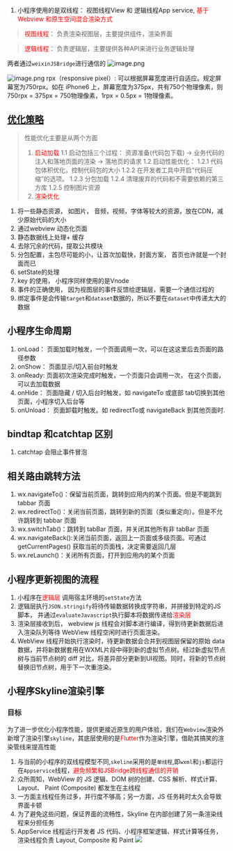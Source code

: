 1. 小程序使用的是双线程： 视图线程View 和 逻辑线程App service, <font color=red>基于Webview 和原生空间混合渲染方式</font>
> <font color=red>视图线程</font>： 负责渲染视图层，主要提供组件，渲染界面

> <font color=red>逻辑线程</font>： 负责逻辑层，主要提供各种API来进行业务逻辑处理

两者通过`weixinJSBridge`进行通信的
![image.png](https://imgcache.qq.com/operation/dianshi/other/0b8c427c5ad45e5105b390c6957c3_w662_h1014.e5da22e1853f0db7f65f52816a4224019b340573.png)


![image.png](https://imgcache.qq.com/operation/dianshi/other/1645168911-8551-620f490fd0c8b-846493.4e169eb1fdb4f08d7b23614b12a2c739c789cd8d.png)
rpx（responsive pixel）: 可以根据屏幕宽度进行自适应。规定屏幕宽为750rpx。如在 iPhone6 上，屏幕宽度为375px，共有750个物理像素，则750rpx = 375px = 750物理像素，1rpx = 0.5px = 1物理像素。

## [优化策略](https://juejin.cn/post/6844903877041471502)
> 性能优化主要是从两个方面
> 1. <font color=red>启动加载</font>
> 1.1 启动包括三个过程： 资源准备(代码包下载) -> 业务代码的注入和落地页面的渲染 -> 落地页的请求
> 1.2 启动性能优化：
> 1.2.1 代码包体积优化，控制代码包的大小
> 1.2.2 在开发者工具中开启“代码压缩”的选项。
> 1.2.3 分包加载
> 1.2.4 清理废弃的代码和不需要依赖的第三方库
> 1.2.5 控制图片资源
> 2. <font color=red>渲染优化</font>
1. 将一些静态资源， 如图片， 音频，视频，字体等较大的资源，放在CDN，减少原始代码的大小
2. 通过webview 动态化页面
3. 静态数据线上处理+ 缓存
4. 去除冗余的代码，提取公共模块
5. 分包配置，主包尽可能的小，让首次加载快，封面方案， 首页也许就是一个封面而已
6. setState的处理
7. key 的使用， 小程序同样使用的是Vnode 
8. 事件的正确使用， 因为视图层的事件反馈给逻辑层，需要一个通信过程的
9. 绑定事件是会传输`target`和`dataset`数据的，所以不要在`dataset`中传递太大的数据

## 小程序生命周期
1. onLoad： 页面加载时触发，一个页面调用一次，可以在这这里后去页面的路径参数
2. onShow： 页面显示/切入前台时触发
3. onReady: 页面初次渲染完成时触发，一个页面只会调用一次， 在这个页面，可以去加载数据
4. onHide： 页面隐藏 / 切入后台时触发，如 navigateTo 或底部 tab切换到其他页面，小程序切入后台等
5. onUnload： 页面卸载时触发。如 redirectTo或 navigateBack 到其他页面时.
## bindtap 和catchtap 区别
1. catchtap 会阻止事件冒泡

## 相关路由跳转方法
1. wx.navigateTo()：保留当前页面，跳转到应用内的某个页面。但是不能跳到 tabbar 页面
2. wx.redirectTo()：关闭当前页面，跳转到新的页面（类似重定向）。但是不允许跳转到 tabbar 页面
3. wx.switchTab()：跳转到 tabBar 页面，并关闭其他所有非 tabBar 页面
4. wx.navigateBack():关闭当前页面，返回上一页面或多级页面。可通过 getCurrentPages() 获取当前的页面栈，决定需要返回几层
5. wx.reLaunch()：关闭所有页面，打开到应用内的某个页面

## 小程序更新视图的流程
1. 小程序在<font color=red>逻辑层</font> 调用宿主环境的`setState`方法
2. 逻辑层执行`JSON.stringify`将待传输数据转换成字符串，并拼接到特定的JS脚本， 并通过`evaluateJavascript`执行脚本将数据传递给<font color=red>渲染层</font>
3. 渲染层接收到后， webview js 线程会对脚本进行编译，得到待更新数据后进入渲染队列等待 WebView 线程空闲时进行页面渲染。
4. WebView 线程开始执行渲染时，待更新数据会合并到视图层保留的原始 data 数据，并将新数据套用在WXML片段中得到新的虚拟节点树。经过新虚拟节点树与当前节点树的 diff 对比，将差异部分更新到UI视图。同时，将新的节点树替换旧节点树，用于下一次重渲染。
 
## 小程序Skyline渲染引擎
### 目标
为了进一步优化小程序性能，提供更接近原生的用户体验，我们在`Webview`渲染外新增了渲染引擎`skyline`，其底层使用的是<font color=red>Flutter</font>作为渲染引擎，借助其搞笑的渲染管线来提高性能
1. 与当前的小程序的双线程模型不同,`skeline`采用的是`单线程`,即`wxml`和`js`都运行在`Appservice`线程，<font color=red>避免频繁和JSBridge跨线程通信的开销</font>
2. 众所周知，WebView 的 JS 逻辑、DOM 树的创建、CSS 解析、样式计算、Layout、 Paint (Composite) 都发生在主线程
3. 一方面主线程任务过多，并行度不够高；另一方面，JS 任务耗时太久会导致界面卡顿
4.  为了避免这些问题，保证界面的流畅性，Skyline 在内部创建了另一条渲染线程来分担任务
5. AppService 线程运行开发者 JS 代码、小程序框架逻辑、样式计算等任务， 渲染线程负责 Layout, Composite 和 Paint
![](https://wdoc-76491.picgzc.qpic.cn/MTY4ODg1MDUyMzI1ODE5OQ_572989_xJtJ32XDxy7e0fHX_1652607094?w=1236&h=1029)
 


